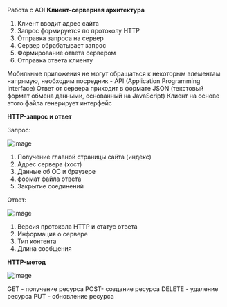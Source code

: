 
Работа с AOI
**Клиент-серверная архитектура**

1. Клиент вводит адрес сайта
2. Запрос формируется по протоколу HTTP
3. Отправка запроса на сервер
4. Сервер обрабатывает запрос
5. Формирование ответа сервером
6. Отправка ответа клиенту

Мобильные приложения не могут обращаться к некоторым элементам напрямую, необходим посредник - API (Application Programming Interface)
Ответ от сервера приходит в формате JSON (текстовый формат обмена данными, основанный на JavaScript)
Клиент на основе этого файла генерирует интерфейс

**HTTP-запрос и ответ**

Запрос:

![image](https://user-images.githubusercontent.com/97594112/213110572-60c905ea-c5ba-49c5-83b8-45fa51f89c7b.png)

1. Получение главной страницы сайта (индекс)
2. Адрес сервера (хост)
3. Данные об ОС и браузере
4. формат файла ответа
5. Закрытие соединений

Ответ:

![image](https://user-images.githubusercontent.com/97594112/213112042-bab1d6ca-1c16-48ff-acbe-f2778accfeb8.png)

1. Версия протокола HTTP и статус ответа
2. Информация о сервере
3. Тип контента
4. Длина сообщения

**HTTP-метод**

![image](https://user-images.githubusercontent.com/97594112/213112997-df774309-3f82-4a44-a00e-61e6ce54940e.png)

GET - получение ресурса
POST- создание ресурса
DELETE - удаление ресурса
PUT - обновление  ресурса





